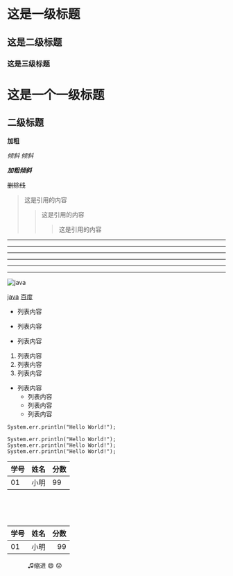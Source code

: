 # 这是一级标题
## 这是二级标题
### 这是三级标题
这是一个一级标题
============================
二级标题
----------------------------


**加粗**

*倾斜*
_倾斜_

***加粗倾斜***

~~删除线~~

>这是引用的内容
>>这是引用的内容
>>>这是引用的内容


---
----
***
*****
___
____

![java](https://docs.oracle.com/javase/10/dcommon/img/1-java.png "java")

[java](https://www.oracle.com/technetwork/java/javase/downloads/jdk8-downloads-2133151.html "java")
[百度](http://baidu.com)

- 列表内容
+ 列表内容
* 列表内容

1. 列表内容
2. 列表内容
3. 列表内容

* 列表内容
  * 列表内容
  * 列表内容
  * 列表内容
  
`System.err.println("Hello World!");`
```
System.err.println("Hello World!");
System.err.println("Hello World!");
System.err.println("Hello World!");
```
学号|姓名|分数
-|-|-|
01|小明|99
<br/>
<br/>
<br/>

学号|姓名|分数
:-|:-:|-:|
01|小明|99

&nbsp;&nbsp;&nbsp;&nbsp;&nbsp;&nbsp;&nbsp;&nbsp;&nbsp;&nbsp;&nbsp;&nbsp;&#9835;缩进
:smile:
:worried:
